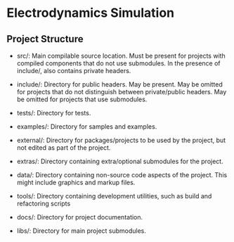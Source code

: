 # Electrodynamics Simulation


## Project Structure
- src/: Main compilable source location. Must be present for projects with compiled components that do not use submodules. In the presence of include/, also contains private headers.

- include/: Directory for public headers. May be present. May be omitted for projects that do not distinguish between private/public headers. May be omitted for projects that use submodules.

- tests/: Directory for tests.

- examples/: Directory for samples and examples.

- external/: Directory for packages/projects to be used by the project, but not edited as part of the project.

- extras/: Directory containing extra/optional submodules for the project.

- data/: Directory containing non-source code aspects of the project. This might include graphics and markup files.

- tools/: Directory containing development utilities, such as build and refactoring scripts

- docs/: Directory for project documentation.

- libs/: Directory for main project submodules.